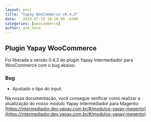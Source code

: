 ```yaml
---
layout: post
title: "Yapay WooCommerce v0.4.3"
date:   2019-07-19 10:10:00 -0300
categories: [woocommerce]
author: ana_nava
---
```


## Plugin Yapay WooCommerce 

Foi liberada a versão 0.4.3 do plugin Yapay Intermediador para WooCommerce com o bug abaixo:

<!-- more -->


### **Bug**

* Ajustado o tipo do input.
 




Na nossa documentação, você consegue verificar como realizar a atualização do nosso módulo Yapay Intermediador para Magento: [https://intermediador.dev.yapay.com.br/#/modulos-yapay-magento](https://intermediador.dev.yapay.com.br/#/modulos-yapay-magento)


